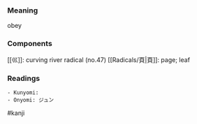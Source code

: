 ### Meaning

obey

### Components

[[巛]]: curving river radical (no.47) [[Radicals/頁|頁]]: page; leaf

### Readings

```
- Kunyomi: 
- Onyomi: ジュン
```

#kanji